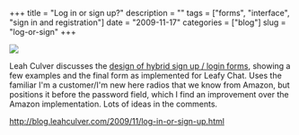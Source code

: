 +++
title = "Log in or sign up?"
description = ""
tags = ["forms", "interface", "sign in and registration"]
date = "2009-11-17"
categories = ["blog"]
slug = "log-or-sign"
+++



  <div class="notebook-screenshot"><a href="http://blog.leahculver.com/2009/11/log-in-or-sign-up.html"><img src="/media/bluga/wt4b02ae93ccfe2_large.jpg"/></a></div><p>Leah Culver discusses the <a href="http://blog.leahculver.com/2009/11/log-in-or-sign-up.html">design of hybrid sign up / login forms</a>, showing a few examples and the final form as implemented for Leafy Chat. Uses the familiar I'm a customer/I'm new here radios that we know from Amazon, but positions it before the password field, which I find an improvement over the Amazon implementation. Lots of ideas in the comments.</p>

    
  <a href="http://blog.leahculver.com/2009/11/log-in-or-sign-up.html">http://blog.leahculver.com/2009/11/log-in-or-sign-up.html</a>
